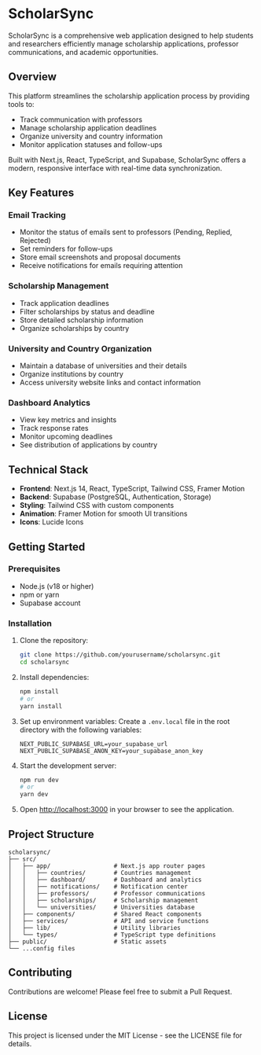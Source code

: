 # ScholarSync

ScholarSync is a comprehensive web application designed to help students and researchers efficiently manage scholarship applications, professor communications, and academic opportunities.

## Overview

This platform streamlines the scholarship application process by providing tools to:

- Track communication with professors
- Manage scholarship application deadlines
- Organize university and country information
- Monitor application statuses and follow-ups

Built with Next.js, React, TypeScript, and Supabase, ScholarSync offers a modern, responsive interface with real-time data synchronization.

## Key Features

### Email Tracking
- Monitor the status of emails sent to professors (Pending, Replied, Rejected)
- Set reminders for follow-ups
- Store email screenshots and proposal documents
- Receive notifications for emails requiring attention

### Scholarship Management
- Track application deadlines
- Filter scholarships by status and deadline
- Store detailed scholarship information
- Organize scholarships by country

### University and Country Organization
- Maintain a database of universities and their details
- Organize institutions by country
- Access university website links and contact information

### Dashboard Analytics
- View key metrics and insights
- Track response rates
- Monitor upcoming deadlines
- See distribution of applications by country

## Technical Stack

- **Frontend**: Next.js 14, React, TypeScript, Tailwind CSS, Framer Motion
- **Backend**: Supabase (PostgreSQL, Authentication, Storage)
- **Styling**: Tailwind CSS with custom components
- **Animation**: Framer Motion for smooth UI transitions
- **Icons**: Lucide Icons

## Getting Started

### Prerequisites
- Node.js (v18 or higher)
- npm or yarn
- Supabase account

### Installation

1. Clone the repository:
   ```bash
   git clone https://github.com/yourusername/scholarsync.git
   cd scholarsync
   ```

2. Install dependencies:
   ```bash
   npm install
   # or
   yarn install
   ```

3. Set up environment variables:
   Create a `.env.local` file in the root directory with the following variables:
   ```
   NEXT_PUBLIC_SUPABASE_URL=your_supabase_url
   NEXT_PUBLIC_SUPABASE_ANON_KEY=your_supabase_anon_key
   ```

4. Start the development server:
   ```bash
   npm run dev
   # or
   yarn dev
   ```

5. Open [http://localhost:3000](http://localhost:3000) in your browser to see the application.

## Project Structure

```
scholarsync/
├── src/
│   ├── app/                  # Next.js app router pages
│   │   ├── countries/        # Countries management
│   │   ├── dashboard/        # Dashboard and analytics
│   │   ├── notifications/    # Notification center
│   │   ├── professors/       # Professor communications
│   │   ├── scholarships/     # Scholarship management
│   │   └── universities/     # Universities database
│   ├── components/           # Shared React components
│   ├── services/             # API and service functions
│   ├── lib/                  # Utility libraries
│   └── types/                # TypeScript type definitions
├── public/                   # Static assets
└── ...config files
```

## Contributing

Contributions are welcome! Please feel free to submit a Pull Request.

## License

This project is licensed under the MIT License - see the LICENSE file for details.